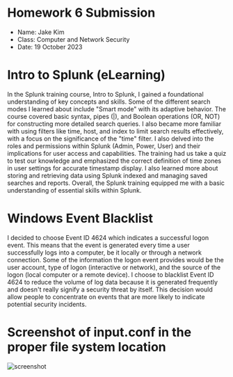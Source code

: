 # **Homework 6 Submission**

- Name: Jake Kim
- Class: Computer and Network Security
- Date: 19 October 2023

# Intro to Splunk (eLearning) 
In the Splunk training course, Intro to Splunk, I gained a foundational understanding of key concepts and skills. Some of the different search modes I learned about include "Smart mode" with its adaptive behavior. The course covered basic syntax, pipes (|), and Boolean operations (OR, NOT) for constructing more detailed search queries. I also became more familiar with using filters like time, host, and index to limit search results effectively, with a focus on the significance of the "time" filter. I also delved into the roles and permissions within Splunk (Admin, Power, User) and their implications for user access and capabilities. The training had us take a quiz to test our knowledge and emphasized the correct definition of time zones in user settings for accurate timestamp display. I also learned more about storing and retrieving data using Splunk indexed and managing saved searches and reports. Overall, the Splunk training equipped me with a basic understanding of essential skills within Splunk. 


# Windows Event Blacklist 
I decided to choose Event ID 4624 which indicates a successful logon event. This means that the event is generated every time a user successfully logs into a computer, be it locally or through a network connection. Some of the information the logon event provides would be the user account, type of logon (interactive or network), and the source of the logon (local computer or a remote device). I choose to blacklist Event ID 4624 to reduce the volume of log data because it is generated frequently and doesn't really signify a security threat by itself. This decision would allow people to concentrate on events that are more likely to indicate potential security incidents. 

# Screenshot of input.conf in the proper file system location
![screenshot](HW6.png)



